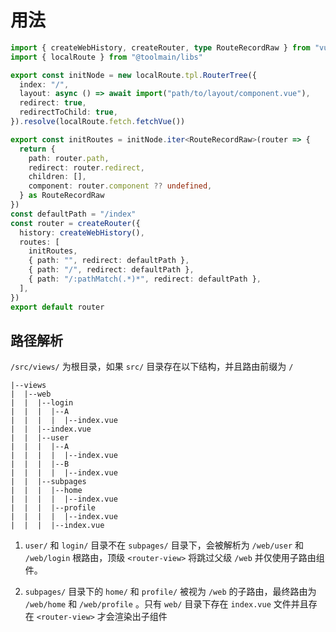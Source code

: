 # 用法

```typescript
import { createWebHistory, createRouter, type RouteRecordRaw } from "vue-router"
import { localRoute } from "@toolmain/libs"

export const initNode = new localRoute.tpl.RouterTree({
  index: "/",
  layout: async () => await import("path/to/layout/component.vue"),
  redirect: true,
  redirectToChild: true,
}).resolve(localRoute.fetch.fetchVue())

export const initRoutes = initNode.iter<RouteRecordRaw>(router => {
  return {
    path: router.path,
    redirect: router.redirect,
    children: [],
    component: router.component ?? undefined,
  } as RouteRecordRaw
})
const defaultPath = "/index"
const router = createRouter({
  history: createWebHistory(),
  routes: [
    initRoutes,
    { path: "", redirect: defaultPath },
    { path: "/", redirect: defaultPath },
    { path: "/:pathMatch(.*)*", redirect: defaultPath },
  ],
})
export default router
```

## 路径解析

`/src/views/` 为根目录，如果 `src/` 目录存在以下结构，并且路由前缀为 `/`

```plaintext
|--views
|  |--web
|  |  |--login
|  |  |  |--A
|  |  |  |  |--index.vue
|  |  |--index.vue
|  |  |--user
|  |  |  |--A
|  |  |  |  |--index.vue
|  |  |  |--B
|  |  |  |  |--index.vue
|  |  |--subpages
|  |  |  |--home
|  |  |  |  |--index.vue
|  |  |  |--profile
|  |  |  |  |--index.vue
|  |  |  |--index.vue
```

1. `user/` 和 `login/` 目录不在 `subpages/` 目录下，会被解析为 `/web/user` 和 `/web/login` 根路由，顶级 `<router-view>` 将跳过父级 `/web` 并仅使用子路由组件。

2. `subpages/` 目录下的 `home/` 和 `profile/` 被视为 `/web` 的子路由，最终路由为 `/web/home` 和 `/web/profile` 。只有 `web/` 目录下存在 `index.vue` 文件并且存在 `<router-view>` 才会渲染出子组件
